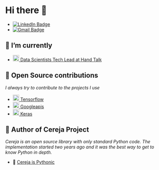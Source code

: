 
# Hi there 👋

- [![LinkedIn Badge](https://img.shields.io/badge/-Joab%20Leite-blue?style=flat-square&logo=Linkedin&logoColor=white&link=https://www.linkedin.com/in/joab-leite)](https://www.linkedin.com/in/joab-leite)
- [![Gmail Badge](https://img.shields.io/badge/-leitejoab@gmail.com-c14438?style=flat-square&logo=Gmail&logoColor=white&link=mailto:leitejoab@gmail.com)](mailto:leitejoab@gmail.com)


## 🙂 I’m currently
  - <a style="max-width: 181px;" href="https://www.handtalk.me/br">
    <img class="avatar mr-1" alt="" height="20" width="20" src="https://avatars.githubusercontent.com/u/23121478?s=60&amp;v=4">
    Data Scientists Tech Lead at Hand Talk
    </a>

    
## 👯 Open Source contributions

   *I always try to contribute to the projects I use*
  - <a style="max-width: 181px;" href="https://github.com/tensorflow">
    <img class="avatar mr-1" alt="" height="20" width="20" src="https://avatars.githubusercontent.com/u/15658638?s=60&v=4">
    Tensorflow
    </a>
  - <a style="max-width: 181px;" href="https://github.com/googleapis">
    <img class="avatar mr-1" alt="" height="20" width="20" src="https://avatars.githubusercontent.com/u/16785467?s=60&v=4">
    Googleapis
    </a>
  - <a style="max-width: 181px;" href="https://github.com/keras-team">
    <img class="avatar mr-1" alt="" height="20" width="20" src="https://avatars.githubusercontent.com/u/34455048?s=60&v=4">
    Keras
    </a>
    
 
## 🚀 Author of Cereja Project

   *Cereja is an open source library with only standard Python code. The implementation started two years ago and it was the best way to get to know Python in depth.*
  - 🍒 [Cereja is Pythonic](https://github.com/cereja-project/cereja)
